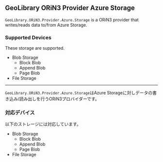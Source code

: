 ## GeoLibrary ORiN3 Provider Azure Storage

`GeoLibrary.ORiN3.Provider.Azure.Storage` is a ORiN3 provider that writes/reads data to/from Azure Storage.

### Supported Devices
These storage are supported.
- Blob Storage
  - Block Blob
  - Append Blob
  - Page Blob
- File Storage

---
`GeoLibrary.ORiN3.Provider.Azure.Storage`はAzure Storageに対しデータの書き込み/読み出しを行うORiN3プロバイダーです。

### 対応デバイス
以下のストレージには対応しています。
- Blob Storage
  - Block Blob
  - Append Blob
  - Page Blob
- File Storage